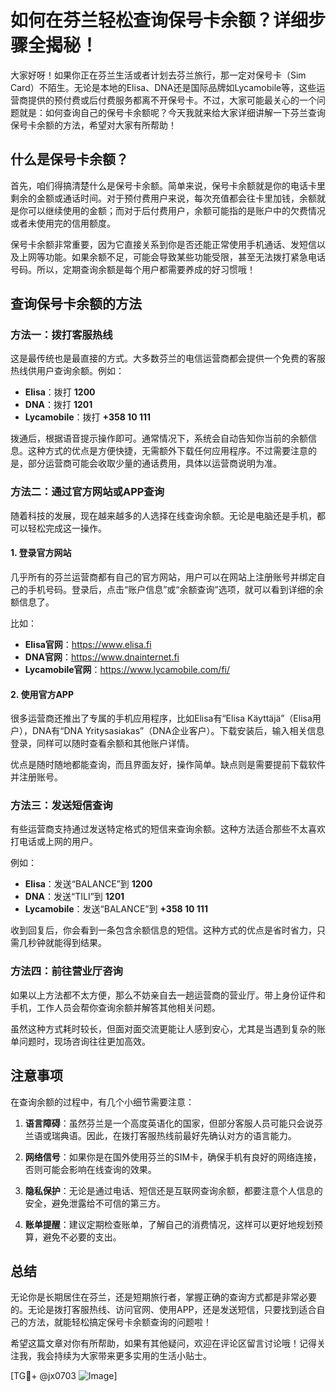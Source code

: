 # 如何在芬兰轻松查询保号卡余额？详细步骤全揭秘！

大家好呀！如果你正在芬兰生活或者计划去芬兰旅行，那一定对保号卡（Sim Card）不陌生。无论是本地的Elisa、DNA还是国际品牌如Lycamobile等，这些运营商提供的预付费或后付费服务都离不开保号卡。不过，大家可能最关心的一个问题就是：如何查询自己的保号卡余额呢？今天我就来给大家详细讲解一下芬兰查询保号卡余额的方法，希望对大家有所帮助！

## 什么是保号卡余额？

首先，咱们得搞清楚什么是保号卡余额。简单来说，保号卡余额就是你的电话卡里剩余的金额或通话时间。对于预付费用户来说，每次充值都会往卡里加钱，余额就是你可以继续使用的金额；而对于后付费用户，余额可能指的是账户中的欠费情况或者未使用完的信用额度。

保号卡余额非常重要，因为它直接关系到你是否还能正常使用手机通话、发短信以及上网等功能。如果余额不足，可能会导致某些功能受限，甚至无法拨打紧急电话号码。所以，定期查询余额是每个用户都需要养成的好习惯哦！

## 查询保号卡余额的方法

### 方法一：拨打客服热线

这是最传统也是最直接的方式。大多数芬兰的电信运营商都会提供一个免费的客服热线供用户查询余额。例如：

- **Elisa**：拨打 **1200**
- **DNA**：拨打 **1201**
- **Lycamobile**：拨打 **+358 10 111**

拨通后，根据语音提示操作即可。通常情况下，系统会自动告知你当前的余额信息。这种方式的优点是方便快捷，无需额外下载任何应用程序。不过需要注意的是，部分运营商可能会收取少量的通话费用，具体以运营商说明为准。

### 方法二：通过官方网站或APP查询

随着科技的发展，现在越来越多的人选择在线查询余额。无论是电脑还是手机，都可以轻松完成这一操作。

#### 1. 登录官方网站

几乎所有的芬兰运营商都有自己的官方网站，用户可以在网站上注册账号并绑定自己的手机号码。登录后，点击“账户信息”或“余额查询”选项，就可以看到详细的余额信息了。

比如：

- **Elisa官网**：https://www.elisa.fi
- **DNA官网**：https://www.dnainternet.fi
- **Lycamobile官网**：https://www.lycamobile.com/fi/

#### 2. 使用官方APP

很多运营商还推出了专属的手机应用程序，比如Elisa有“Elisa Käyttäjä”（Elisa用户），DNA有“DNA Yritysasiakas”（DNA企业客户）。下载安装后，输入相关信息登录，同样可以随时查看余额和其他账户详情。

优点是随时随地都能查询，而且界面友好，操作简单。缺点则是需要提前下载软件并注册账号。

### 方法三：发送短信查询

有些运营商支持通过发送特定格式的短信来查询余额。这种方法适合那些不太喜欢打电话或上网的用户。

例如：

- **Elisa**：发送“BALANCE”到 **1200**
- **DNA**：发送“TILI”到 **1201**
- **Lycamobile**：发送“BALANCE”到 **+358 10 111**

收到回复后，你会看到一条包含余额信息的短信。这种方式的优点是省时省力，只需几秒钟就能得到结果。

### 方法四：前往营业厅咨询

如果以上方法都不太方便，那么不妨亲自去一趟运营商的营业厅。带上身份证件和手机，工作人员会帮你查询余额并解答其他相关问题。

虽然这种方式耗时较长，但面对面交流更能让人感到安心，尤其是当遇到复杂的账单问题时，现场咨询往往更加高效。

## 注意事项

在查询余额的过程中，有几个小细节需要注意：

1. **语言障碍**：虽然芬兰是一个高度英语化的国家，但部分客服人员可能只会说芬兰语或瑞典语。因此，在拨打客服热线前最好先确认对方的语言能力。
   
2. **网络信号**：如果你是在国外使用芬兰的SIM卡，确保手机有良好的网络连接，否则可能会影响在线查询的效果。

3. **隐私保护**：无论是通过电话、短信还是互联网查询余额，都要注意个人信息的安全，避免泄露给不可信的第三方。

4. **账单提醒**：建议定期检查账单，了解自己的消费情况，这样可以更好地规划预算，避免不必要的支出。

## 总结

无论你是长期居住在芬兰，还是短期旅行者，掌握正确的查询方式都是非常必要的。无论是拨打客服热线、访问官网、使用APP，还是发送短信，只要找到适合自己的方法，就能轻松搞定保号卡余额查询的问题啦！

希望这篇文章对你有所帮助，如果有其他疑问，欢迎在评论区留言讨论哦！记得关注我，我会持续为大家带来更多实用的生活小贴士。

[TG💪+ @jx0703 ![Image](https://github.com/user-attachments/assets/dbca1d08-cadb-493c-b0ec-ad6f7a83f270)]